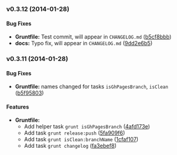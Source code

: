 <a name="v0.3.12"></a>
### v0.3.12 (2014-01-28)


#### Bug Fixes

* **Gruntfile:** Test commit, will appear in `CHANGELOG.md` ([b5cf8bbb](http://github.com/socketstream/socketstream/commit/b5cf8bbb4720a1fb1921bd729708282654182f88))
* **docs:** Typo fix, will appear in `CHANGELOG.md` ([9dd2e6b5](http://github.com/socketstream/socketstream/commit/9dd2e6b5ce6f8d8a0800b7a79b532ac0a2571106))

<a name="v0.3.11"></a>
### v0.3.11 (2014-01-28)


#### Bug Fixes

* **Gruntfile:** names changed for tasks `isGhPagesBranch`, `isClean` ([b5f95803](http://github.com/socketstream/socketstream/commit/b5f9580321422828e77fb51f9e14c1e36a9e790e))


#### Features

* **Gruntfile:**
  * Add helper task `grunt isGhPagesBranch` ([4afd173e](http://github.com/socketstream/socketstream/commit/4afd173e9a091cd873d415aacfc675da09df9e10))
  * Add task `grunt release:push` ([5fa909f6](http://github.com/socketstream/socketstream/commit/5fa909f63f3bb5f41cc3597b0590b5b2ce2643e6))
  * Add task `grunt isClean:branchName` ([1cfaf107](http://github.com/socketstream/socketstream/commit/1cfaf1073a2d787ee96bff519e1cbc333eddb622))
  * Add task `grunt changelog` ([fa3ebef8](http://github.com/socketstream/socketstream/commit/fa3ebef82cac66c8c41625f131b5c7d7572d1297))

